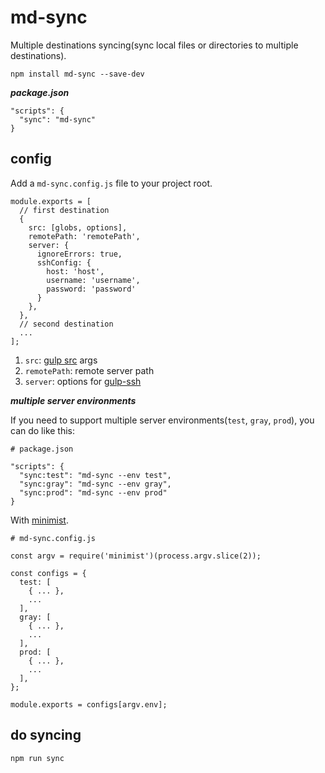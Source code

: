 # md-sync

Multiple destinations syncing(sync local files or directories to multiple destinations).

```
npm install md-sync --save-dev
```

**_package.json_**

```
"scripts": {
  "sync": "md-sync"
}
```

## config

Add a `md-sync.config.js` file to your project root.

```
module.exports = [
  // first destination
  {
    src: [globs, options],
    remotePath: 'remotePath',
    server: {
      ignoreErrors: true,
      sshConfig: {
        host: 'host',
        username: 'username',
        password: 'password'
      }
    },
  },
  // second destination
  ...
];
```

1.  `src`: [gulp src](https://github.com/gulpjs/gulp/blob/v4.0.0/docs/API.md#gulpsrcglobs-options) args
2.  `remotePath`: remote server path
3.  `server`: options for [gulp-ssh](https://github.com/teambition/gulp-ssh)

**_multiple server environments_**

If you need to support multiple server environments(`test`, `gray`, `prod`), you can do like this:

```
# package.json

"scripts": {
  "sync:test": "md-sync --env test",
  "sync:gray": "md-sync --env gray",
  "sync:prod": "md-sync --env prod"
}
```

With [minimist](https://github.com/substack/minimist).

```
# md-sync.config.js

const argv = require('minimist')(process.argv.slice(2));

const configs = {
  test: [
    { ... },
    ...
  ],
  gray: [
    { ... },
    ...
  ],
  prod: [
    { ... },
    ...
  ],
};

module.exports = configs[argv.env];
```

## do syncing

```
npm run sync
```
